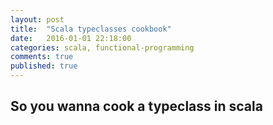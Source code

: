 ```yaml
---
layout: post
title:  "Scala typeclasses cookbook"
date:   2016-01-01 22:18:00
categories: scala, functional-programming
comments: true
published: true
---
```

## So you wanna cook a typeclass in scala